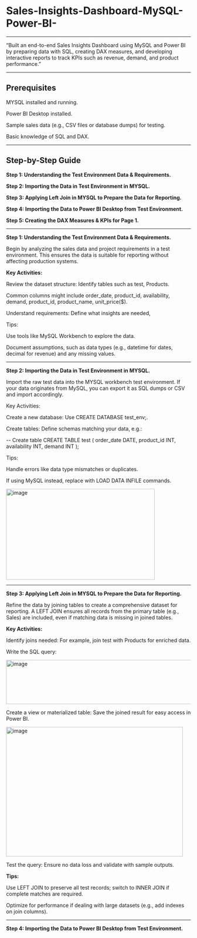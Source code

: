 # Sales-Insights-Dashboard-MySQL-Power-BI-
---

“Built an end-to-end Sales Insights Dashboard using MySQL and Power BI by preparing data with SQL, creating DAX measures, and developing interactive reports to track KPIs such as revenue, demand, and product performance.”

---

**Prerequisites**
---

MYSQL installed and running.

Power BI Desktop installed.

Sample sales data (e.g., CSV files or database dumps) for testing.

Basic knowledge of SQL and DAX.

---

**Step-by-Step Guide**
---

**Step 1: Understanding the Test Environment Data & Requirements.**

**Step 2: Importing the Data in Test Environment in MYSQL.**

**Step 3: Applying Left Join in MYSQL to Prepare the Data for Reporting.**

**Step 4: Importing the Data to Power BI Desktop from Test Environment.**

**Step 5: Creating the DAX Measures & KPIs for Page 1.**

---

**Step 1: Understanding the Test Environment Data & Requirements.**

Begin by analyzing the sales data and project requirements in a test environment. This ensures the data is suitable for reporting without affecting production systems.

**Key Activities:**

Review the dataset structure: Identify tables such as test, Products.

Common columns might include order_date, product_id, availability, demand, product_id, product_name, unit_price($).

Understand requirements: Define what insights are needed, 

Tips:

Use tools like MySQL Workbench to explore the data.

Document assumptions, such as data types (e.g., datetime for dates, decimal for revenue) and any missing values.

---

**Step 2: Importing the Data in Test Environment in MYSQL.**

Import the raw test data into the MYSQL workbench test environment. If your data originates from MySQL, you can export it as SQL dumps or CSV and import accordingly.

Key Activities:

Create a new database: Use CREATE DATABASE test_env;.

Create tables: Define schemas matching your data, e.g.:

-- Create table
CREATE TABLE test (
    order_date DATE,
    product_id INT,
    availability INT,
    demand INT
);

Tips:

Handle errors like data type mismatches or duplicates.

If using MySQL instead, replace with LOAD DATA INFILE commands.

<img width="405" height="247" alt="image" src="https://github.com/user-attachments/assets/aeaa2e95-e384-4ef6-bbc9-65fcd74fcebe" />

---

**Step 3: Applying Left Join in MYSQL to Prepare the Data for Reporting.**

Refine the data by joining tables to create a comprehensive dataset for reporting. A LEFT JOIN ensures all records from the primary table (e.g., Sales) are included, even if matching data is missing in joined tables.

**Key Activities:**

Identify joins needed: For example, join test with Products for enriched data.

Write the SQL query:

<img width="992" height="120" alt="image" src="https://github.com/user-attachments/assets/264e8852-b8f1-4c6d-9f70-93bd32d7c8d0" />

Create a view or materialized table: Save the joined result for easy access in Power BI.

<img width="482" height="352" alt="image" src="https://github.com/user-attachments/assets/f8bbf205-f44b-46cb-b498-5a3efaac9f98" />

Test the query: Ensure no data loss and validate with sample outputs.


**Tips:**

Use LEFT JOIN to preserve all test records; switch to INNER JOIN if complete matches are required.

Optimize for performance if dealing with large datasets (e.g., add indexes on join columns).

---

**Step 4: Importing the Data to Power BI Desktop from Test Environment.**



